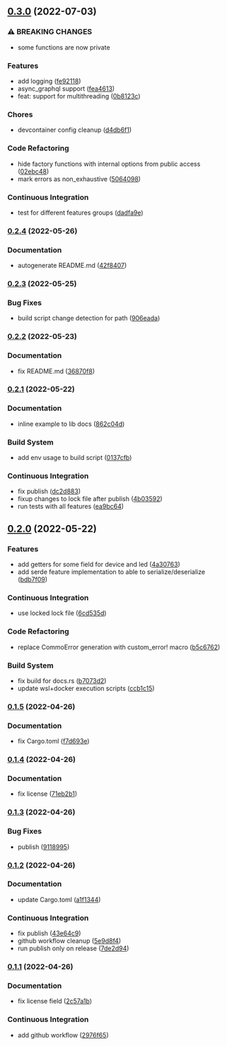 ## [0.3.0](https://github.com/meskill/mystic-light-sdk/compare/v0.2.4...v0.3.0) (2022-07-03)


### ⚠ BREAKING CHANGES

* some functions are now private

### Features

* add logging ([fe92118](https://github.com/meskill/mystic-light-sdk/commit/fe9211806077613fcd9dd941b826176014b2061b))
* async_graphql support ([fea4613](https://github.com/meskill/mystic-light-sdk/commit/fea4613c84eef33ef06a278c6372791d046619c8))
* feat: support for multithreading ([0b8123c](https://github.com/meskill/mystic-light-sdk/commit/0b8123cb2b18fe66cefda97ee794573ed61a9225))


### Chores

* devcontainer config cleanup ([d4db6f1](https://github.com/meskill/mystic-light-sdk/commit/d4db6f170bf90e7dd6369418478ccdd34ab70e85))


### Code Refactoring

* hide factory functions with internal options from public access ([02ebc48](https://github.com/meskill/mystic-light-sdk/commit/02ebc48f812d18d02bc4d88ba7bfd6ced68efdcc))
* mark errors as non_exhaustive ([5064098](https://github.com/meskill/mystic-light-sdk/commit/5064098556072e7fd1ade2c4603968c0855f8fd5))


### Continuous Integration

* test for different features groups ([dadfa9e](https://github.com/meskill/mystic-light-sdk/commit/dadfa9ed056b325116ff6e4f4320306fbdf4a6bc))

### [0.2.4](https://github.com/meskill/mystic-light-sdk/compare/v0.2.3...v0.2.4) (2022-05-26)


### Documentation

* autogenerate README.md ([42f8407](https://github.com/meskill/mystic-light-sdk/commit/42f8407620324209a60248683d403a9d3401ebff))

### [0.2.3](https://github.com/meskill/mystic-light-sdk/compare/v0.2.2...v0.2.3) (2022-05-25)


### Bug Fixes

* build script change detection for path ([906eada](https://github.com/meskill/mystic-light-sdk/commit/906eadab58fb4ef8a6b4a7f8e492a6c3cc845ef8))

### [0.2.2](https://github.com/meskill/mystic-light-sdk/compare/v0.2.1...v0.2.2) (2022-05-23)


### Documentation

* fix README.md ([36870f8](https://github.com/meskill/mystic-light-sdk/commit/36870f89e57f2cae329e0fbc7bebfe3c38858b7a))

### [0.2.1](https://github.com/meskill/mystic-light-sdk/compare/v0.2.0...v0.2.1) (2022-05-22)


### Documentation

* inline example to lib docs ([862c04d](https://github.com/meskill/mystic-light-sdk/commit/862c04d45dbe3632b2708203c62797c350ca949c))


### Build System

* add env usage to build script ([0137cfb](https://github.com/meskill/mystic-light-sdk/commit/0137cfb21665bc929987ca58b403532fdd5e0e89))


### Continuous Integration

* fix publish ([dc2d883](https://github.com/meskill/mystic-light-sdk/commit/dc2d883ca2f5ec965aa9ad4a92b3f17fd8b8d110))
* fixup changes to lock file after publish ([4b03592](https://github.com/meskill/mystic-light-sdk/commit/4b035924d0a434d2759d5c4fbd44fec8cb88a4e7))
* run tests with all features ([ea9bc64](https://github.com/meskill/mystic-light-sdk/commit/ea9bc64baf946c71afa63bb1295d283e7772253b))

## [0.2.0](https://github.com/meskill/mystic-light-sdk/compare/v0.1.5...v0.2.0) (2022-05-22)


### Features

* add getters for some field for device and led ([4a30763](https://github.com/meskill/mystic-light-sdk/commit/4a3076312bf8716b7bf5a781585b091f9958aaa4))
* add serde feature implementation to able to serialize/deserialize ([bdb7f09](https://github.com/meskill/mystic-light-sdk/commit/bdb7f091e5110177df3d8af8c6b99af67023e67e))


### Continuous Integration

* use locked lock file ([6cd535d](https://github.com/meskill/mystic-light-sdk/commit/6cd535d4bff1079c9d441805c1129fc6aa11db69))


### Code Refactoring

* replace CommoError generation with custom_error! macro ([b5c6762](https://github.com/meskill/mystic-light-sdk/commit/b5c6762507dd0163303d9b8ff7dd3f92ce223eed))


### Build System

* fix build for docs.rs ([b7073d2](https://github.com/meskill/mystic-light-sdk/commit/b7073d2906e5c21a8d21b0cd5689e91756f19427))
* update wsl+docker execution scripts ([ccb1c15](https://github.com/meskill/mystic-light-sdk/commit/ccb1c151fb1e8f29deaba5dd2b8d8a68c86f29ae))

### [0.1.5](https://github.com/meskill/mystic-light-sdk/compare/v0.1.4...v0.1.5) (2022-04-26)


### Documentation

* fix Cargo.toml ([f7d693e](https://github.com/meskill/mystic-light-sdk/commit/f7d693e2e1e0fa73113afca55a2536315fc44534))

### [0.1.4](https://github.com/meskill/mystic-light-sdk/compare/v0.1.3...v0.1.4) (2022-04-26)


### Documentation

* fix license ([71eb2b1](https://github.com/meskill/mystic-light-sdk/commit/71eb2b1885f46ef8b460cf7f4cceff1f4fa324a5))

### [0.1.3](https://github.com/meskill/mystic-light-sdk/compare/v0.1.2...v0.1.3) (2022-04-26)


### Bug Fixes

* publish ([9118995](https://github.com/meskill/mystic-light-sdk/commit/911899517fb16c96888bdb0f8e7e37f8911d6d68))

### [0.1.2](https://github.com/meskill/mystic-light-sdk/compare/v0.1.1...v0.1.2) (2022-04-26)


### Documentation

* update Cargo.toml ([a1f1344](https://github.com/meskill/mystic-light-sdk/commit/a1f13448d4eb71b48e226c0f61d9b67b33de507a))


### Continuous Integration

* fix publish ([43e64c9](https://github.com/meskill/mystic-light-sdk/commit/43e64c938e4cad1abfd9078919351f50323103b0))
* github workflow cleanup ([5e9d8f4](https://github.com/meskill/mystic-light-sdk/commit/5e9d8f4fa97d05ebe0a32a3b20c09a6335bae40d))
* run publish only on release ([7de2d94](https://github.com/meskill/mystic-light-sdk/commit/7de2d94f4878777f7bc3b5352a3fd7890736a408))

### [0.1.1](https://github.com/meskill/mystic-light-sdk/compare/v0.1.0...v0.1.1) (2022-04-26)


### Documentation

* fix license field ([2c57a1b](https://github.com/meskill/mystic-light-sdk/commit/2c57a1b5dfc5b0233fdf5967e024bf19544c4399))


### Continuous Integration

* add github workflow ([2976f65](https://github.com/meskill/mystic-light-sdk/commit/2976f65ff773b7db140c61d1f199d6bbc6060b1f))
